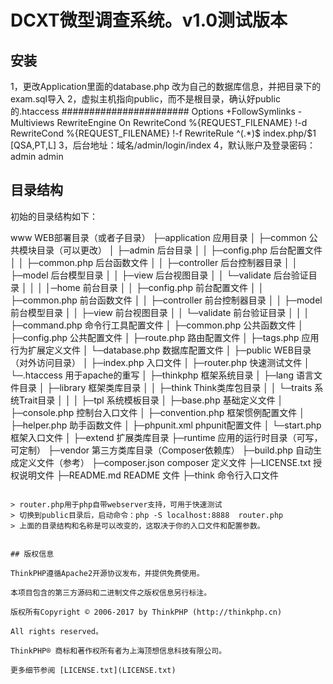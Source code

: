 DCXT微型调查系统。v1.0测试版本
===============
## 安装
1，更改Application里面的database.php 改为自己的数据库信息，并把目录下的exam.sql导入
2，虚拟主机指向public，而不是根目录，确认好public的.htaccess
	#######################
	<IfModule mod_rewrite.c>
	  Options +FollowSymlinks -Multiviews
	  RewriteEngine On
	  RewriteCond %{REQUEST_FILENAME} !-d
	  RewriteCond %{REQUEST_FILENAME} !-f
	  RewriteRule ^(.*)$ index.php/$1 [QSA,PT,L]
	</IfModule>
3，后台地址：域名/admin/login/index
4，默认账户及登录密码：admin admin


## 目录结构

初始的目录结构如下：

www  WEB部署目录（或者子目录）
├─application           应用目录
│  ├─common             公共模块目录（可以更改）
│  ├─admin              后台目录
│  │  ├─config.php      后台配置文件
│  │  ├─common.php      后台函数文件
│  │  ├─controller      后台控制器目录
│  │  ├─model           后台模型目录
│  │  ├─view            后台视图目录
│  │  └─validate        后台验证目录
│  │ 
│  │─home               前台目录
│  │  ├─config.php      前台配置文件
│  │  ├─common.php      前台函数文件
│  │  ├─controller      前台控制器目录
│  │  ├─model           前台模型目录
│  │  ├─view            前台视图目录
│  │  └─validate        前台验证目录
│  │
│  ├─command.php        命令行工具配置文件
│  ├─common.php         公共函数文件
│  ├─config.php         公共配置文件
│  ├─route.php          路由配置文件
│  ├─tags.php           应用行为扩展定义文件
│  └─database.php       数据库配置文件
│
├─public                WEB目录（对外访问目录）
│  ├─index.php          入口文件
│  ├─router.php         快速测试文件
│  └─.htaccess          用于apache的重写
│
├─thinkphp              框架系统目录
│  ├─lang               语言文件目录
│  ├─library            框架类库目录
│  │  ├─think           Think类库包目录
│  │  └─traits          系统Trait目录
│  │
│  ├─tpl                系统模板目录
│  ├─base.php           基础定义文件
│  ├─console.php        控制台入口文件
│  ├─convention.php     框架惯例配置文件
│  ├─helper.php         助手函数文件
│  ├─phpunit.xml        phpunit配置文件
│  └─start.php          框架入口文件
│
├─extend                扩展类库目录
├─runtime               应用的运行时目录（可写，可定制）
├─vendor                第三方类库目录（Composer依赖库）
├─build.php             自动生成定义文件（参考）
├─composer.json         composer 定义文件
├─LICENSE.txt           授权说明文件
├─README.md             README 文件
├─think                 命令行入口文件
~~~

> router.php用于php自带webserver支持，可用于快速测试
> 切换到public目录后，启动命令：php -S localhost:8888  router.php
> 上面的目录结构和名称是可以改变的，这取决于你的入口文件和配置参数。


## 版权信息

ThinkPHP遵循Apache2开源协议发布，并提供免费使用。

本项目包含的第三方源码和二进制文件之版权信息另行标注。

版权所有Copyright © 2006-2017 by ThinkPHP (http://thinkphp.cn)

All rights reserved。

ThinkPHP® 商标和著作权所有者为上海顶想信息科技有限公司。

更多细节参阅 [LICENSE.txt](LICENSE.txt)
